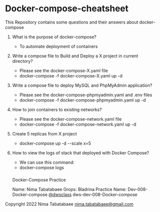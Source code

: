 # Docker-compose-cheatsheet

 This Repository contains some questions and their answers about docker-compose
 
 1) What is the purpose of docker-compose?
   
    - To automate deployment of containers 
  
  
 2) Write a compose file to Build and Deploy a X project in current directory?
 
    - Please see the docker-compose-X.yaml file
    - docker-compose -f docker-compose-X.yaml up -d
   
   
 3) Write a compose file to deploy MySQL and PhpMyAdmin application?
 
    - Please see the docker-compose-phpmyadmin.yaml and .env files
    - docker-compose -f docker-compose-phpmyadmin.yaml up -d
 
 
 4) How to join containers to existing networks?
 
    - Please see the docker-compose-network.yaml file
    - docker-compose -f docker-compose-network.yaml up -d
 
 
 5) Create 5 replicas from X project
 
    - docker-compose up -d --scale x=5
 
 
 6) How to view the logs of stack that deployed with Docker Compose?
 
    - We can use this command:
    - docker-compose logs

 
 
     ###
     Docker-Compose Practice
        
     Name: Nima Tabatabaee
     Grops: Bladrina
     Practice Name: Dev-008-Docker-compose
     [@dwsclass](https://github.com/dwsclass) dws-dev-008-Docker-compose
    

Copyright 2022 Nima Tabatabaee nima.tabatabaee@gmail.com


